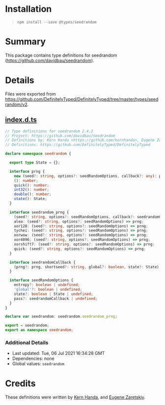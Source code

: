 # Installation
> `npm install --save @types/seedrandom`

# Summary
This package contains type definitions for seedrandom (https://github.com/davidbau/seedrandom).

# Details
Files were exported from https://github.com/DefinitelyTyped/DefinitelyTyped/tree/master/types/seedrandom/v2.
## [index.d.ts](https://github.com/DefinitelyTyped/DefinitelyTyped/tree/master/types/seedrandom/v2/index.d.ts)
````ts
// Type definitions for seedrandom 2.4.2
// Project: https://github.com/davidbau/seedrandom
// Definitions by: Kern Handa <https://github.com/kernhanda>, Eugene Zaretskiy <https://github.com/EugeneZ>
// Definitions: https://github.com/DefinitelyTyped/DefinitelyTyped

declare namespace seedrandom {

  export type State = {};

  interface prng {
    new (seed?: string, options?: seedRandomOptions, callback?: any): prng;
    (): number;
    quick(): number;
    int32(): number;
    double(): number;
    state(): State;
  }

  interface seedrandom_prng {
    (seed?: string, options?: seedRandomOptions, callback?: seedrandomCallback): prng;
    alea: (seed?: string, options?: seedRandomOptions) => prng;
    xor128: (seed?: string, options?: seedRandomOptions) => prng;
    tychei: (seed?: string, options?: seedRandomOptions) => prng;
    xorwow: (seed?: string, options?: seedRandomOptions) => prng;
    xor4096: (seed?: string, options?: seedRandomOptions) => prng;
    xorshift7: (seed?: string, options?: seedRandomOptions) => prng;
    quick: (seed?: string, options?: seedRandomOptions) => prng;
  }

  interface seedrandomCallback {
    (prng?: prng, shortseed?: string, global?: boolean, state?: State): prng;
  }

  interface seedRandomOptions {
    entropy?: boolean | undefined;
    'global'?: boolean | undefined;
    state?: boolean | State | undefined;
    pass?: seedrandomCallback | undefined;
  }
}

declare var seedrandom: seedrandom.seedrandom_prng;

export = seedrandom;
export as namespace seedrandom;

````

### Additional Details
 * Last updated: Tue, 06 Jul 2021 16:34:28 GMT
 * Dependencies: none
 * Global values: `seedrandom`

# Credits
These definitions were written by [Kern Handa](https://github.com/kernhanda), and [Eugene Zaretskiy](https://github.com/EugeneZ).
